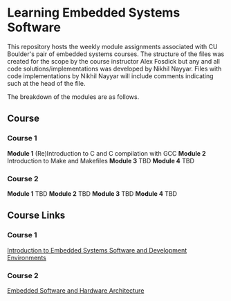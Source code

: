 # Learning Embedded Systems Software

This repository hosts the weekly module assignments associated with CU Boulder's pair of embedded systems courses. The structure of the files was created for the scope by the course instructor Alex Fosdick but any and all code solutions/implementations was developed by Nikhil Nayyar. Files with code implementations by Nikhil Nayyar will include comments indicating such at the head of the file.

The breakdown of the modules are as follows.

## Course
### Course 1
__Module 1__ (Re)Introduction to C and C compilation with GCC
__Module 2__ Introduction to Make and Makefiles
__Module 3__ TBD
__Module 4__ TBD

### Course 2
__Module 1__ TBD
__Module 2__ TBD 
__Module 3__ TBD
__Module 4__ TBD


## Course Links
### Course 1
[Introduction to Embedded Systems Software and Development Environments](https://www.coursera.org/learn/introduction-embedded-systems)
### Course 2
[Embedded Software and Hardware Architecture](https://www.coursera.org/learn/embedded-software-hardware)


